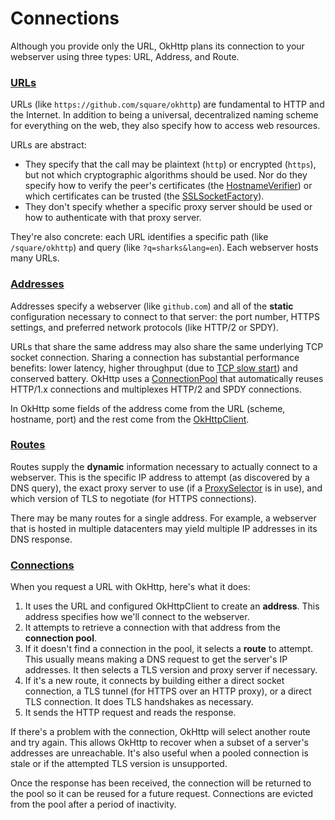 Connections
===========

Although you provide only the URL, OkHttp plans its connection to your webserver using three types: URL, Address, and Route.

### [URLs](http://square.github.io/okhttp/4.x/okhttp/okhttp3/-http-url/)

URLs (like `https://github.com/square/okhttp`) are fundamental to HTTP and the Internet. In addition to being a universal, decentralized naming scheme for everything on the web, they also specify how to access web resources.

URLs are abstract:

 * They specify that the call may be plaintext (`http`) or encrypted (`https`), but not which cryptographic algorithms should be used. Nor do they specify how to verify the peer's certificates (the [HostnameVerifier](http://developer.android.com/reference/javax/net/ssl/HostnameVerifier.html)) or which certificates can be trusted (the [SSLSocketFactory](http://developer.android.com/reference/org/apache/http/conn/ssl/SSLSocketFactory.html)).
 * They don't specify whether a specific proxy server should be used or how to authenticate with that proxy server.

They're also concrete: each URL identifies a specific path (like `/square/okhttp`) and query (like `?q=sharks&lang=en`). Each webserver hosts many URLs.

### [Addresses](http://square.github.io/okhttp/4.x/okhttp/okhttp3/-address/)

Addresses specify a webserver (like `github.com`) and all of the **static** configuration necessary to connect to that server: the port number, HTTPS settings, and preferred network protocols (like HTTP/2 or SPDY).

URLs that share the same address may also share the same underlying TCP socket connection. Sharing a connection has substantial performance benefits: lower latency, higher throughput (due to [TCP slow start](http://www.igvita.com/2011/10/20/faster-web-vs-tcp-slow-start/)) and conserved battery. OkHttp uses a [ConnectionPool](http://square.github.io/okhttp/4.x/okhttp/okhttp3/-connection-pool/) that automatically reuses HTTP/1.x connections and multiplexes HTTP/2 and SPDY connections.

In OkHttp some fields of the address come from the URL (scheme, hostname, port) and the rest come from the [OkHttpClient](http://square.github.io/okhttp/4.x/okhttp/okhttp3/-ok-http-client/).

### [Routes](http://square.github.io/okhttp/4.x/okhttp/okhttp3/-route/)

Routes supply the **dynamic** information necessary to actually connect to a webserver. This is the specific IP address to attempt (as discovered by a DNS query), the exact proxy server to use (if a [ProxySelector](http://developer.android.com/reference/java/net/ProxySelector.html) is in use), and which version of TLS to negotiate (for HTTPS connections).

There may be many routes for a single address. For example, a webserver that is hosted in multiple datacenters may yield multiple IP addresses in its DNS response.

### [Connections](http://square.github.io/okhttp/4.x/okhttp/okhttp3/-connection/)

When you request a URL with OkHttp, here's what it does:

 1. It uses the URL and configured OkHttpClient to create an **address**. This address specifies how we'll connect to the webserver.
 2. It attempts to retrieve a connection with that address from the **connection pool**.
 3. If it doesn't find a connection in the pool, it selects a **route** to attempt. This usually means making a DNS request to get the server's IP addresses. It then selects a TLS version and proxy server if necessary.
 4. If it's a new route, it connects by building either a direct socket connection, a TLS tunnel (for HTTPS over an HTTP proxy), or a direct TLS connection. It does TLS handshakes as necessary.
 5. It sends the HTTP request and reads the response.

If there's a problem with the connection, OkHttp will select another route and try again. This allows OkHttp to recover when a subset of a server's addresses are unreachable. It's also useful when a pooled connection is stale or if the attempted TLS version is unsupported.

Once the response has been received, the connection will be returned to the pool so it can be reused for a future request. Connections are evicted from the pool after a period of inactivity.
